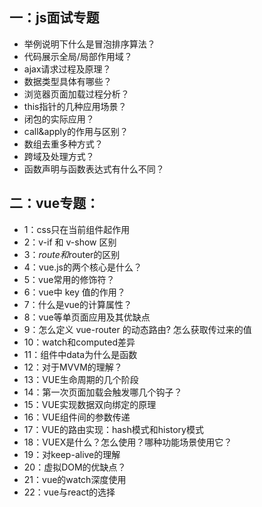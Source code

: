 ## 一：js面试专题
- 举例说明下什么是冒泡排序算法？
- 代码展示全局/局部作用域？
- ajax请求过程及原理？
- 数据类型具体有哪些？
- 浏览器页面加载过程分析？
- this指针的几种应用场景？
- 闭包的实际应用？
- call&apply的作用与区别？
- 数组去重多种方式？
- 跨域及处理方式？
- 函数声明与函数表达式有什么不同？

## 二：vue专题：
- 1：css只在当前组件起作用
- 2：v-if 和 v-show 区别
- 3：$route和$router的区别
- 4：vue.js的两个核心是什么？
- 5：vue常用的修饰符？
- 6：vue中 key 值的作用？
- 7：什么是vue的计算属性？
- 8：vue等单页面应用及其优缺点
- 9：怎么定义 vue-router 的动态路由? 怎么获取传过来的值
- 10：watch和computed差异
- 11：组件中data为什么是函数
- 12：对于MVVM的理解？
- 13：VUE生命周期的几个阶段
- 14：第一次页面加载会触发哪几个钩子？
- 15：VUE实现数据双向绑定的原理
- 16：VUE组件间的参数传递
- 17：VUE的路由实现：hash模式和history模式
- 18：VUEX是什么？怎么使用？哪种功能场景使用它？
- 19：对keep-alive的理解
- 20：虚拟DOM的优缺点？
- 21：vue的watch深度使用
- 22：vue与react的选择
